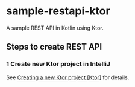 # sample-restapi-ktor
A sample REST API in Kotlin using Ktor.

## Steps to create REST API
### 1 Create new Ktor project in IntelliJ

See [Creating a new Ktor project \[Ktor\]](https://bit.ly/3nKdD89) for details.